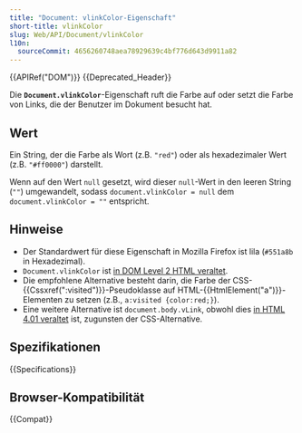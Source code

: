 ```yaml
---
title: "Document: vlinkColor-Eigenschaft"
short-title: vlinkColor
slug: Web/API/Document/vlinkColor
l10n:
  sourceCommit: 4656260748aea78929639c4bf776d643d9911a82
---
```


{{APIRef("DOM")}} {{Deprecated_Header}}

Die **`Document.vlinkColor`**-Eigenschaft ruft die Farbe auf oder setzt die Farbe von Links, die der Benutzer im Dokument besucht hat.

## Wert

Ein String, der die Farbe als Wort (z.B. `"red"`) oder als hexadezimaler Wert (z.B. `"#ff0000"`) darstellt.

Wenn auf den Wert `null` gesetzt, wird dieser `null`-Wert in den leeren String (`""`) umgewandelt, sodass `document.vlinkColor = null` dem `document.vlinkColor = ""` entspricht.

## Hinweise

- Der Standardwert für diese Eigenschaft in Mozilla Firefox ist lila
  (`#551a8b` in Hexadezimal).
- `Document.vlinkColor` ist [in DOM Level 2 HTML veraltet](https://www.w3.org/TR/DOM-Level-2-HTML/html.html#ID-26809268).
- Die empfohlene Alternative besteht darin, die Farbe der CSS-{{Cssxref(":visited")}}-Pseudoklasse auf HTML-{{HtmlElement("a")}}-Elementen zu setzen (z.B., `a:visited {color:red;}`).
- Eine weitere Alternative ist `document.body.vLink`, obwohl dies [in HTML 4.01 veraltet](https://www.w3.org/TR/html401/struct/global.html#adef-vlink) ist, zugunsten der CSS-Alternative.

## Spezifikationen

{{Specifications}}

## Browser-Kompatibilität

{{Compat}}
